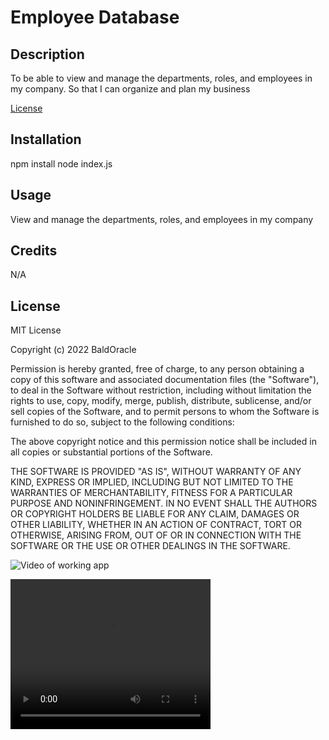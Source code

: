 # Employee Database

## Description

To be able to view and manage the departments, roles, and employees in my company. So that I can organize and plan my business 


[License](#License)

## Installation

npm install
node index.js

## Usage

View and manage the departments, roles, and employees in my company

## Credits

N/A


## License

MIT License

Copyright (c) 2022 BaldOracle

Permission is hereby granted, free of charge, to any person obtaining a copy
of this software and associated documentation files (the "Software"), to deal
in the Software without restriction, including without limitation the rights
to use, copy, modify, merge, publish, distribute, sublicense, and/or sell
copies of the Software, and to permit persons to whom the Software is
furnished to do so, subject to the following conditions:

The above copyright notice and this permission notice shall be included in all
copies or substantial portions of the Software.

THE SOFTWARE IS PROVIDED "AS IS", WITHOUT WARRANTY OF ANY KIND, EXPRESS OR
IMPLIED, INCLUDING BUT NOT LIMITED TO THE WARRANTIES OF MERCHANTABILITY,
FITNESS FOR A PARTICULAR PURPOSE AND NONINFRINGEMENT. IN NO EVENT SHALL THE
AUTHORS OR COPYRIGHT HOLDERS BE LIABLE FOR ANY CLAIM, DAMAGES OR OTHER
LIABILITY, WHETHER IN AN ACTION OF CONTRACT, TORT OR OTHERWISE, ARISING FROM,
OUT OF OR IN CONNECTION WITH THE SOFTWARE OR THE USE OR OTHER DEALINGS IN THE
SOFTWARE.

![Video of working app](./assets/Employee-Database2.gif)

<video width="320" height="240" controls>
  <source src="./assets/Employee-Database.webm" type="video/webm">
  <a href="./assets/Employee-Database.webm">Download the video</a>
</video>

